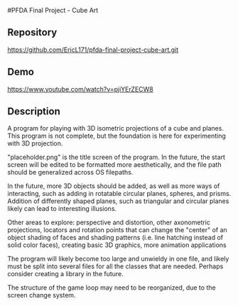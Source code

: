 #PFDA Final Project - Cube Art

## Repository
https://github.com/EricL171/pfda-final-project-cube-art.git


## Demo
https://www.youtube.com/watch?v=pjiYErZECW8

## Description
A program for playing with 3D isometric projections of a cube and planes. This program is not complete, but the foundation is here for experimenting with 3D projection. 

"placeholder.png" is the title screen of the program. In the future, the start screen will be edited to be formatted more aesthetically, and the file path
should be generalized across OS filepaths.

In the future, more 3D objects should be added, as well as more ways of interacting, such as adding in rotatable circular planes, spheres, and prisms. 
Addition of differently shaped planes, such as triangular and circular planes likely can lead to interesting illusions.

Other areas to explore: perspective and distortion, other axonometric projections, locators and rotation points that can change the "center" of an object
shading of faces and shading patterns (i.e. line hatching instead of solid color faces), creating basic 3D graphics, more animation applications

The program will likely become too large and unwieldy in one file, and likely must be split into several files for all the classes that are needed. Perhaps 
consider creating a library in the future.

The structure of the game loop may need to be reorganized, due to the screen change system.